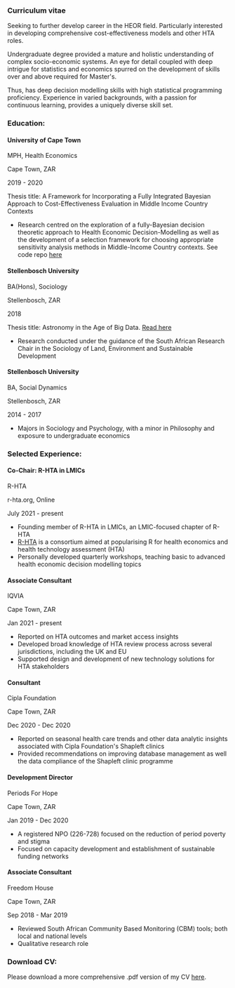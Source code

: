 ### Curriculum vitae

Seeking to further develop career in the HEOR field. Particularly interested in developing comprehensive cost-effectiveness models and other HTA roles. 

Undergraduate degree provided a mature and holistic understanding of complex socio-economic systems. An eye for detail coupled with deep intrigue for statistics and economics spurred on the development of skills over and above required for Master's.

Thus, has deep decision modelling skills with high statistical programming proficiency. Experience in varied backgrounds, with a passion for continuous learning, provides a uniquely diverse skill set.

### Education:

#### University of Cape Town

MPH, Health Economics

Cape Town, ZAR

2019 - 2020

Thesis title: A Framework for Incorporating a Fully Integrated Bayesian Approach to Cost-Effectiveness Evaluation in Middle Income Country Contexts

- Research centred on the exploration of a fully-Bayesian decision theoretic approach to Health Economic Decision-Modelling as well as the development of a selection framework for choosing appropriate sensitivity analysis methods in Middle-Income Country contexts. See code repo [here](https://github.com/jSoboil/Dissertation)

#### Stellenbosch University

BA(Hons), Sociology

Stellenbosch, ZAR

2018

Thesis title: Astronomy in the Age of Big Data. [Read here](https://cosmopolitankaroo.co.za/wp-content/uploads/2017/04/J-Musson-Honours-Research-Report-final-March-2019.pdf)

- Research conducted under the guidance of the South African Research Chair in the Sociology of Land, Environment and Sustainable Development

#### Stellenbosch University

BA, Social Dynamics

Stellenbosch, ZAR

2014 - 2017

- Majors in Sociology and Psychology, with a minor in Philosophy and exposure to undergraduate economics

### Selected Experience:

#### Co-Chair: R-HTA in LMICs

R-HTA

r-hta.org, Online

July 2021 - present

- Founding member of R-HTA in LMICs, an LMIC-focused chapter of R-HTA
- [R-HTA](https://r-hta.org/) is a consortium aimed at popularising R for health economics and health technology assessment (HTA)
- Personally developed quarterly workshops, teaching basic to advanced health economic decision modelling topics

#### Associate Consultant

IQVIA

Cape Town, ZAR

Jan 2021 - present

- Reported on HTA outcomes and market access insights
- Developed broad knowledge of HTA review process across several jurisdictions, including the UK and EU
- Supported design and development of new technology solutions for HTA stakeholders

#### Consultant

Cipla Foundation

Cape Town, ZAR

Dec 2020 - Dec 2020

- Reported on seasonal health care trends and other data analytic insights associated with Cipla Foundation's Shapleft clinics
- Provided recommendations on improving database management as well the data compliance of the Shapleft clinic programme

#### Development Director

Periods For Hope

Cape Town, ZAR

Jan 2019 - Dec 2020

- A registered NPO (226-728) focused on the reduction of period poverty and stigma
- Focused on capacity development and establishment of sustainable funding networks

#### Associate Consultant

Freedom House

Cape Town, ZAR

Sep 2018 - Mar 2019

- Reviewed South African Community Based Monitoring (CBM) tools; both local and national levels
- Qualitative research role

### Download CV:
Please download a more comprehensive .pdf version of my CV [here](https://github.com/jSoboil/CV/blob/master/CV.pdf).
